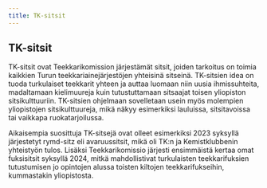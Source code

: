 ```yaml
---
title: TK-sitsit
---
```

## TK-sitsit

TK-sitsit ovat Teekkarikomission järjestämät sitsit, joiden tarkoitus on toimia kaikkien Turun teekkariainejärjestöjen yhteisinä sitseinä. TK-sitsien idea on tuoda turkulaiset teekkarit yhteen ja auttaa luomaan niin uusia ihmissuhteita, madaltamaan kielimuureja kuin tutustuttamaan sitsaajat toisen yliopiston sitsikulttuuriin. TK-sitsien ohjelmaan sovelletaan usein myös molempien yliopistojen sitsikulttuureja, mikä näkyy esimerkiksi lauluissa, sitsitavoissa tai vaikkapa ruokatarjoilussa. 

Aikaisempia suosittuja TK-sitsejä ovat olleet esimerkiksi 2023 syksyllä järjestetyt rymd-sitz eli avaruussitsit, mikä oli TK:n ja Kemistklubbenin yhteistyön tulos. Lisäksi Teekkarikomissio järjesti ensimmäistä kertaa omat fuksisitsit syksyllä 2024, mitkä mahdollistivat turkulaisten teekkarifuksien tutustumisen jo opintojen alussa toisten kiltojen teekkarifukseihin, kummastakin yliopistosta.
